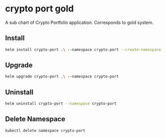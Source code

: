 # crypto port gold

A sub chart of Crypto Portfolio application. Corresponds to gold system.

## Install

```bash
helm install crypto-port .\ --namespace crypto-port --create-namespace
```

## Upgrade

```bash
helm upgrade crypto-port .\ --namespace crypto-port
```

## Uninstall

```bash
helm uninstall crypto-port --namespace crypto-port
```

## Delete Namespace

```bash
kubectl delete namespace crypto-port
```